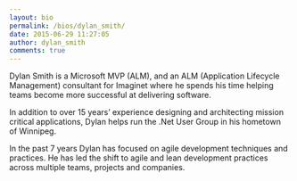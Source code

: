 ```yaml
---
layout: bio
permalink: /bios/dylan_smith/
date: 2015-06-29 11:27:05
author: dylan_smith
comments: true
---
```


Dylan Smith is a Microsoft MVP (ALM), and an ALM (Application Lifecycle Management) consultant for Imaginet where he spends his time helping teams become more successful at delivering software. 

In addition to over 15 years’ experience designing and architecting mission critical applications, Dylan helps run the .Net User Group in his hometown of Winnipeg. 

In the past 7 years Dylan has focused on agile development techniques and practices. He has led the shift to agile and lean development practices across multiple teams, projects and companies.